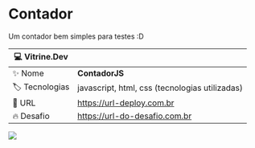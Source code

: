 # Contador 

Um contador bem simples para testes :D

| :computer: Vitrine.Dev |     |
| -------------  | --- |
| :sparkles: Nome        | **ContadorJS**
| :label: Tecnologias | javascript, html, css (tecnologias utilizadas)
| :rocket: URL         | https://url-deploy.com.br
| :fire: Desafio     | https://url-do-desafio.com.br

<!-- Inserir imagem com a #vitrinedev ao final do link -->
![](https://faro.edu.br/wp-content/uploads/2018/01/163056-tarefa-para-2201-ate-18h-profissao-de-contador-conheca-os-principais-desafios-dessa-carreira.jpg#vitrinedev)



